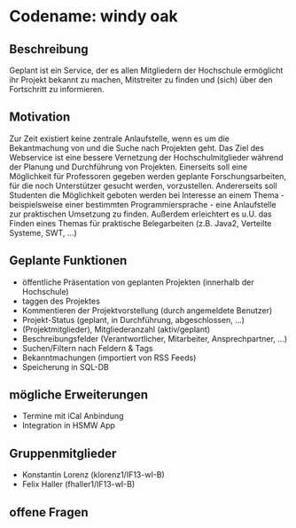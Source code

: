 # Codename: windy oak

## Beschreibung

Geplant ist ein Service, der es allen Mitgliedern der Hochschule ermöglicht ihr Projekt bekannt zu machen, Mitstreiter zu finden und (sich) über den Fortschritt zu informieren.

## Motivation

Zur Zeit existiert keine zentrale Anlaufstelle, wenn es um die Bekantmachung von und die Suche nach Projekten geht. Das Ziel des Webservice ist eine bessere Vernetzung der Hochschulmitglieder während der Planung und Durchführung von Projekten. Einerseits soll eine Möglichkeit für Professoren gegeben werden geplante Forschungsarbeiten, für die noch Unterstützer gesucht werden, vorzustellen. Andererseits soll Studenten die Möglichkeit geboten werden bei Interesse an einem Thema - beispielsweise einer bestimmten Programmiersprache - eine Anlaufstelle zur praktischen Umsetzung zu finden. Außerdem erleichtert es u.U. das Finden eines Themas für praktische  Belegarbeiten (z.B. Java2, Verteilte Systeme, SWT, ...)

## Geplante Funktionen

* öffentliche Präsentation von geplanten Projekten (innerhalb der Hochschule)
* taggen des Projektes
* Kommentieren der Projektvorstellung (durch angemeldete Benutzer)
* Projekt-Status (geplant, in Durchführung, abgeschlossen, ...)
* (Projektmitglieder), Mitgliederanzahl (aktiv/geplant)
* Beschreibungsfelder (Verantwortlicher, Mitarbeiter, Ansprechpartner, ...)
* Suchen/Filtern nach Feldern & Tags
* Bekanntmachungen (importiert von RSS Feeds)
* Speicherung in SQL-DB

## mögliche Erweiterungen

* Termine mit iCal Anbindung
* Integration in HSMW App


## Gruppenmitglieder

* Konstantin Lorenz (klorenz1/IF13-wI-B)
* Felix Haller (fhaller1/IF13-wI-B)


## offene Fragen

